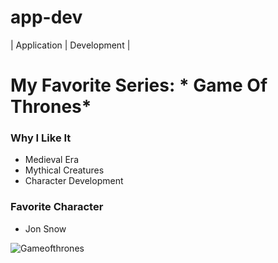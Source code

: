 # app-dev
| Application |  Development |
# My Favorite Series: * Game Of Thrones*
### Why I Like It
- Medieval Era
- Mythical Creatures 
- Character Development
### Favorite Character
- Jon Snow



![Gameofthrones](https://github.com/user-attachments/assets/599b4c5c-000f-456a-b2f9-d0312e12145a)
